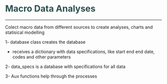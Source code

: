 # <span style='color:DarkSlateGray'> Macro Data Analyses</span>
---

Colect macro data from different sources to create analyses, charts and statisical modelling

1- database class creates the database
- receives a dictionary with data specifications, like start end end date, codes and other parameters

2- data_specs is a database with specifications for all data

3- Aux functions help through the processes
